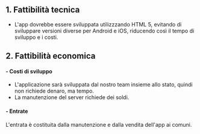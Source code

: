 ## 1. Fattibilità tecnica
- L'app dovrebbe essere sviluppata utilizzzando HTML 5, evitando di sviluppare versioni diverse per Android e iOS, riducendo così il tempo di sviluppo e i costi.
## 2. Fattibilità economica
#### - Costi di sviluppo
 - L'applicazione sarà sviluppata dal nostro team insieme allo stato, quindi non richiede denaro, ma tempo.
 - La manutenzione del server richiede dei soldi.
 #### - Entrate
 L'entrata è costituita dalla manutenzione e dalla vendita dell'app ai comuni.
